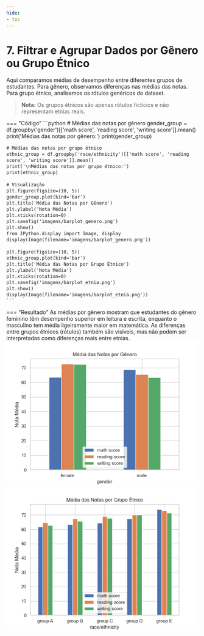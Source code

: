 ```yaml
---
hide:
- toc
---
```


# 7. Filtrar e Agrupar Dados por Gênero ou Grupo Étnico

Aqui comparamos médias de desempenho entre diferentes grupos de estudantes. Para gênero, observamos diferenças nas médias das notas. Para grupo étnico, analisamos os rótulos genéricos do dataset.

> **Nota:** Os grupos étnicos são apenas rótulos fictícios e não representam etnias reais.

=== "Código"
	```python
	# Médias das notas por gênero
	gender_group = df.groupby('gender')[['math score', 'reading score', 'writing score']].mean()
	print('Médias das notas por gênero:')
	print(gender_group)

	# Médias das notas por grupo étnico
	ethnic_group = df.groupby('race/ethnicity')[['math score', 'reading score', 'writing score']].mean()
	print('\nMédias das notas por grupo étnico:')
	print(ethnic_group)

	# Visualização
	plt.figure(figsize=(10, 5))
	gender_group.plot(kind='bar')
	plt.title('Média das Notas por Gênero')
	plt.ylabel('Nota Média')
	plt.xticks(rotation=0)
	plt.savefig('imagens/barplot_genero.png')
	plt.show()
	from IPython.display import Image, display
	display(Image(filename='imagens/barplot_genero.png'))

	plt.figure(figsize=(10, 5))
	ethnic_group.plot(kind='bar')
	plt.title('Média das Notas por Grupo Étnico')
	plt.ylabel('Nota Média')
	plt.xticks(rotation=0)
	plt.savefig('imagens/barplot_etnia.png')
	plt.show()
	display(Image(filename='imagens/barplot_etnia.png'))
	```
=== "Resultado"
	As médias por gênero mostram que estudantes do gênero feminino têm desempenho superior em leitura e escrita, enquanto o masculino tem média ligeiramente maior em matemática. As diferenças entre grupos étnicos (rótulos) também são visíveis, mas não podem ser interpretadas como diferenças reais entre etnias.
	![Barplot das médias por gênero](imagens/barplot_genero.png)
	![Barplot das médias por grupo étnico](imagens/barplot_etnia.png)
